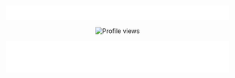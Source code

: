 <p align="center">
  <a href="https://laravel.com" target="_blank">
    <img src="img.svg" width="1000">
  </a>
</p>
<div align="center">

  ![Profile views](https://gpvc.arturio.dev/RouterUIZ007)

</div>
<p align="center">
  <a href="https://laravel.com" target="_blank">
    <img src="description.svg" width="1000">
  </a>
</p>

